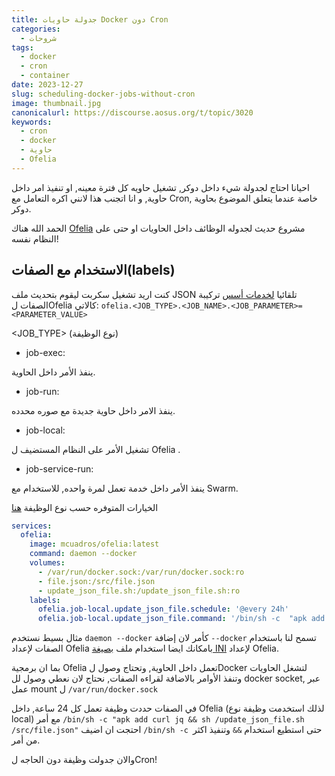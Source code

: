 ```yaml
---
title: جدولة حاويات Docker دون Cron
categories:
  - شروحات
tags:
  - docker
  - cron
  - container
date: 2023-12-27
slug: scheduling-docker-jobs-without-cron
image: thumbnail.jpg
canonicalurl: https://discourse.aosus.org/t/topic/3020
keywords:
  - cron
  - docker
  - حاوية
  - Ofelia
---
```


احيانا احتاج لجدولة شيء داخل دوكر, تشغيل حاويه كل فترة معينه, او تنفيذ امر داخل حاوية, و انا اتجنب هذا لانني اكره التعامل مع Cron, خاصة عندما يتعلق الموضوع بحاوية دوكر.

الحمد الله هناك [Ofelia](https://github.com/mcuadros/ofelia) مشروع حديث لجدوله الوظائف داخل الحاويات او حتى على النظام نفسه!

## الاستخدام مع الصفات(labels)
كنت اريد تشغيل سكربت ليقوم بتحديث ملف JSON تلقائيا [لخدمات أسس](https://github.com/aosus/aosus-serv1/blob/d861bd46c40fee2d6f54a62d158099027aa05189/nitter/docker-compose.yml#L29)
تركيبة الصفات لOfelia كالاتي:
`ofelia.<JOB_TYPE>.<JOB_NAME>.<JOB_PARAMETER>=<PARAMETER_VALUE>`

<JOB_TYPE> (نوع الوظيفة)
 - job-exec:

 ينفذ الأمر داخل الحاوية.
 - job-run: 

ينفذ الامر داخل حاوية جديدة مع صوره محدده.
 - job-local:

 تشغيل الأمر على النظام المستضيف ل Ofelia .
 - job-service-run:

 ينفذ الأمر داخل خدمة تعمل لمرة واحده, للاستخدام مع Swarm. 

الخيارات المتوفره حسب نوع الوظيفة [هنا](https://github.com/mcuadros/ofelia/blob/master/docs/jobs.md)

```yaml
services:
  ofelia:
    image: mcuadros/ofelia:latest
    command: daemon --docker
    volumes:
      - /var/run/docker.sock:/var/run/docker.sock:ro
      - file.json:/src/file.json
      - update_json_file.sh:/update_json_file.sh:ro
    labels:
      ofelia.job-local.update_json_file.schedule: '@every 24h'
      ofelia.job-local.update_json_file.command: '/bin/sh -c  "apk add curl jq && sh /update_json_file.sh /src/file.json"'
```

مثال بسيط
نستخدم  `daemon --docker` كأمر لان إضافة `--docker` تسمح لنا باستخدام الصفات لإعداد Ofelia
 بامكانك ايضا استخدام ملف  [بصيغة INI](https://github.com/mcuadros/ofelia?tab=readme-ov-file#ini-style-config) لإعداد Ofelia.

بما ان برمجية Ofelia تعمل داخل الحاوية, وتحتاج وصول لDocker لتشغل الحاويات وتنفذ الأوامر بالاضافة لقراءه الصفات, نحتاج لان نعطي وصول لل docker socket, عبر عمل mount ل `/var/run/docker.sock`

في الصفات حددت وظيفة تعمل كل 24 ساعة, داخل Ofelia (لذلك استخدمت وظيفة نوع local) مع أمر `/bin/sh -c "apk add curl jq && sh /update_json_file.sh /src/file.json"`
احتجت ان اضيف `/bin/sh -c `حتى استطيع استخدام `&&` وتنفيذ اكثر من أمر.

والان جدولت وظيفة دون الحاجه لCron!